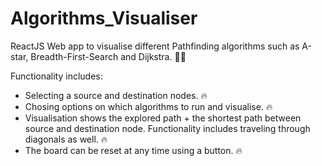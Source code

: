 # Algorithms_Visualiser

ReactJS Web app to visualise different Pathfinding algorithms such as A-star, Breadth-First-Search and Dijkstra. 👨‍💻 

Functionality includes:
  * Selecting a source and destination nodes. 🔥
  * Chosing options on which algorithms to run and visualise. 🔥
  * Visualisation shows the explored path + the shortest path between source and destination node. Functionality includes traveling through diagonals as well. 🔥
  * The board can be reset at any time using a button. 🔥
  
  

